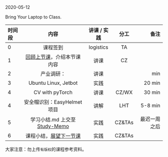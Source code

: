 2020-05-12

Bring Your Laptop to Class. 

| 时间段   |  内容     |  讲课 / 实践     |   分工  |   备注       |
| :---     | :----:    |   :----:    |    :----:    |       ---: |
|   0      | 课程签到     |  logistics   |     TA     |        |
|   1      | [回顾上节课](../WW11/WW11-stis-plan.md)，介绍本节课内容 |    讲课     |   CZ   |      |
|   2      | 产业调研： |  讲课    |     |   min     |
|   3      | Ubuntu Linux, Jetbot |  实践    |     |  20 min     |
|   4      | CV with pyTorch |  讲课    |    CZ/WX    |  30 min      |
|   4      | 安全帽识别：EasyHelmet项目 |   讲解   |  LHT |  5-8 min |
|   5      | 学习小结.md 上交至[Study-Memo](../../Study-Memo)   |  实践    |     CZ&TAs     |   最迟一周之后     |
|   6      | 课程小结，[展望下一节课](../WW14/WW14-stis-plan.md)   |  实践    |     CZ&TAs     |      |



大家注意：勿上传``有版权``的课程参考资料。
